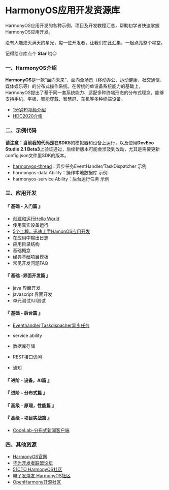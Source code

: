 # HarmonyOS应用开发资源库

HarmonyOS应用开发的各种示例，项目及开发教程汇总，帮助初学者快速掌握HarmonyOS应用开发。

没有人能熄灭满天的星光，每一位开发者，让我们在此汇集，一起点亮整个星空。

记得给仓库点个 **Star** 哟:wink:

### 一、HarmonyOS介绍
**HarmonyOS**是一款“面向未来”、面向全场景（移动办公、运动健康、社交通信、媒体娱乐等）的分布式操作系统。在传统的单设备系统能力的基础上，HarmonyOS提出了基于同一套系统能力、适配多种终端形态的分布式理念，能够支持手机、平板、智能穿戴、智慧屏、车机等多种终端设备。
- [1分钟短视频介绍](https://mos-vod-drcn.dbankcdn.cn/P_VT/video_injection/7C1346286/v3/7C5879811130980925606204416/MP4Mix_H.264_1920x1080_6000_HEAAC1_PVC_NoCut.mp4)
- [HDC2020介绍](https://www.bilibili.com/video/BV1qp4y1e7ua?p=2)

### 二、示例代码
**请注意：**当前我的代码是在**SDK5**的模拟器和设备上运行，以及使用**DevEco Studio 2.1 Beta3**上验证通过，后续新版本可能会涉及到改动，尤其是需要更新config.json文件里SDK的版本。

- [harmonyos-thread](https://github.com/Madixin/HarmonyOS-examples/tree/main/examples/Harmonyos_thread)：异步任务EventHandler/TaskDispatcher 示例
- harmonyos-data Ability：操作本地数据库 示例
- harmonyos-service Ability：后台运行任务 示例

### 三、应用开发
#### 『 基础 - 入门篇 』
- [创建和运行Hello World](https://github.com/Madixin/HarmonyOS-examples/blob/main/tutorials/HelloWorld/HelloWorld.md)
- 使用真实设备运行
- [5个工程，迅速上手HamonOS应用开发](https://github.com/Madixin/HarmonyOS-examples/blob/main/tutorials/ProjectTemplate/ProjectTemplate.md)
- 在应用中输出日志
- 应用目录结构
- 基础概念
- 经典基础项目模板
- 常见开发问题FAQ

#### 『 基础 -界面开发篇 』
- java 界面开发
- javascript 界面开发
- 单元测试/UI测试

#### 『 基础 - 后台篇 』
- [Eventhandler,Taskdispacher异步任务](https://github.com/Madixin/HarmonyOS-examples/blob/main/tutorials/AsyncTask/AsyncTask.md)

- service ability

- 数据库存储

- REST接口访问

- 通知

#### 『 进阶 - 设备，AI篇 』

#### 『 进阶 – 分布式篇 』

#### 『 高级 – 原理，性能篇 』

#### 『 高级 – 项目实战篇 』
- [CodeLab-分布式新闻客户端](https://github.com/Madixin/HarmonyOS-examples/blob/main/tutorials/MyNews/Readme.md)

### 四、其他资源
- [HarmonyOS官网](https://developer.harmonyos.com/cn/home)
- [华为开发者联盟论坛](https://developer.huawei.com/consumer/cn/forum/block/harmonyos)
- [51CTO HarmonyOS社区](https://harmonyos.51cto.com/)
- [电子发烧友 HarmonyOS社区](https://bbs.elecfans.com/harmonyos)
- [OpenHarmony开源社区](https://gitee.com/openharmony)

